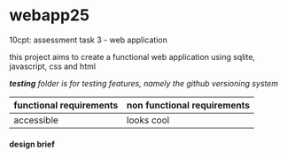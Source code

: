# webapp25
10cpt: assessment task 3 - web application

this project aims to create a functional web application using sqlite, javascript, css and html

***testing** folder is for testing features, namely the github versioning system*

| functional requirements | non functional requirements |
| ---- | ------- |
| accessible  | looks cool |

#### design brief


